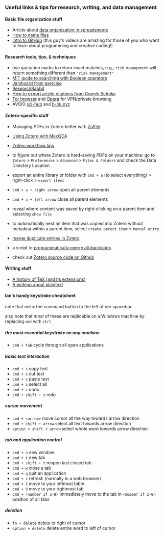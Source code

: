 ### Useful links & tips for research, writing, and data management

#### Basic file organization stuff

- Article about [data organization in spreadsheets](https://www.tandfonline.com/doi/full/10.1080/00031305.2017.1375989)
- [How to name files](https://speakerdeck.com/jennybc/how-to-name-files)
- [Intro to GitHub](https://www.youtube.com/watch?v=BCQHnlnPusY) (this guy's videos are amazing for those of you who want to learn about programming and creative coding!)

#### Research tools, tips, & techniques
- use quotation marks to return exact matches, e.g., `risk management` will return something different than `"risk management"`
- [MIT guide to searching with Boolean operators](https://libguides.mit.edu/c.php?g=175963&p=1158594)
- [Jamboard from exercise](https://jamboard.google.com/d/1niAlQ45bOb3R5J-3r5i7V2OzadZZ3Kzi0n3c3bAZQ2U/viewer?f=0)
- [ResearchRabbit](https://www.researchrabbit.ai/)
- [How to export article citations from Google Scholar](https://uri.libguides.com/google/gscholexport)
- [Tor browser](https://www.torproject.org/download/) and [Opera](https://www.opera.com/) for VPN/private browsing
- AVOID [sci-hub](https://en.wikipedia.org/wiki/Sci-Hub) and [b-ok.xyz](https://b-ok.xyz/)

#### Zotero-specific stuff

- Managing PDFs in Zotero better with [Zotfile](http://zotfile.com/)
- [Using Zotero with MaxQDA](https://www.maxqda.com/help-mx20/import/importing-bibliographical-data-from-endnote-etc)
- [Zotero workflow tips](https://lauramay.live/2020/07/zotero-note-taking-workflow/)
- to figure out where Zotero is hard-saving PDFs on your machine: go to `Zotero` > `Preferences` > `Advanced` > `Files & Folders` and check the Data Directory Location

- export an entire library or folder with `cmd + a` (to select everything) > right-click > `export items`
- `cmd + a + right arrow` open all parent elements
- `cmd + a + left arrow` close all parent elements
- reveal where content was saved by right-clicking on a parent item and selecting `show file`
- to automatically nest an item that was copied into Zotero without metadata within a parent item, select `create parent item` > `manuel entry`
- [merge duplicate entries in Zotero](https://guides.lib.fsu.edu/zotero/content/organize#:~:text=Merging%20Duplicates,column%20to%20merge%20the%20items.)
- a script to [programmatically merge all duplicates](https://github.com/escaped-echidna/zotero_merge_all_duplicates)
- check out [Zotero source code on Github](https://github.com/zotero)

#### Writing stuff

- [A history of TeX (and its extensions)](https://www.authorea.com/users/303998/articles/515591-should-i-install-latex-miktex-or-texstudio?commit=7356239b60ea061b91904007c6036903b4b4d8f3)
- [A writeup about plaintext](https://medium.com/adventures-in-consumer-technology/plaintext-markup-languages-cd19bc4274f0)

#### Ian's handy keystroke cheatsheet

note that `cmd` = the command button to the left of yer spacebar

also note that *most* of these are replicable on a Windows machine by replacing `cmd` with `ctrl`

##### the most essential keystroke on any machine
- `cmd + tab` cycle through all open applications

##### basic text interaction
- `cmd + c` copy text
- `cmd + x` cut text
- `cmd + v` paste text
- `cmd + a` select all
- `cmd + z` undo
- `cmd + shift + z` redo

##### cursor movement
- `cmd + <arrow>` move cursor all the way towards arrow direction
- `cmd + shift + arrow` select all text towards arrow direction
- `option + shift + arrow` select whole word towards arrow direction

##### tab and application control
- `cmd + n` new window
- `cmd + t` new tab
- `cmd + shift + t` reopen last closed tab
- `cmd + w` close a tab
- `cmd + q` quit an application
- `cmd + r` refresh (normally in a web browser)
- `cmd + 1` move to your leftmost table
- `cmd + 9` move to your rightmost tab
- `cmd + <number if 2-8>` immediately move to the tab in `<number if 2-8>` position of all tabs

##### deletion
- `fn + delete` delete to right of cursor
- `option + delete` delete entire word to left of cursor
